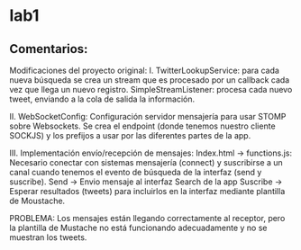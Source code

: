 # lab1

## Comentarios:
Modificaciones del proyecto original:
I. TwitterLookupService: para cada nueva búsqueda se crea un stream que es procesado por un callback cada vez que llega un nuevo registro.
	SimpleStreamListener: procesa cada nuevo tweet, enviando a la cola de salida la información.
	
II. WebSocketConfig: Configuración servidor mensajería para usar STOMP sobre Websockets. Se crea el endpoint (donde tenemos nuestro cliente SOCKJS) y los prefijos a usar por las diferentes partes de la app.

III. Implementación envío/recepción de mensajes: 
	Index.html -> functions.js: Necesario conectar con sistemas mensajería (connect) y suscribirse a un canal cuando tenemos el evento de búsqueda de la interfaz (send y suscribe).
Send -> Envio mensaje al interfaz Search de la app
Suscribe -> Esperar resultados (tweets) para incluirlos en la interfaz mediante plantilla de Moustache.


PROBLEMA: Los mensajes están llegando correctamente al receptor, pero la plantilla de Mustache no está funcionando adecuadamente y no se muestran los tweets.
